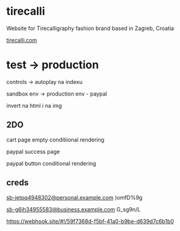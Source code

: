 # tirecalli

Website for Tirecalligraphy fashion brand based in Zagreb, Croatia

[tirecalli.com](https://tirecalli.com)

# test -> production

controls -> autoplay na indexu

sandbox env -> production env - paypal

invert na html i na img

## 2DO

cart page empty conditiional rendering

paypal success page

paypal button conditional rendering

## creds

sb-jetpq4948302@personal.example.com
)omfD%9g

sb-g6ih34955583@business.example.com
G_sg9n/L

https://webhook.site/#!/59f7368d-f5bf-41a0-b9be-d639d7c6b1b0
